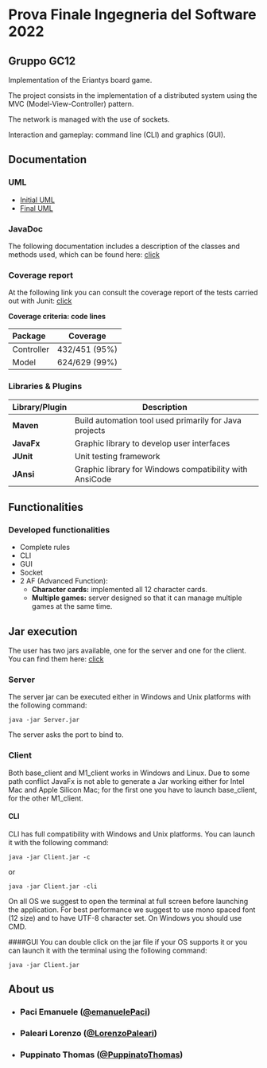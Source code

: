 # Prova Finale Ingegneria del Software 2022
## Gruppo GC12

Implementation of the Eriantys board game.

The project consists in the implementation of a distributed system using the MVC (Model-View-Controller) pattern.

The network is managed with the use of sockets.

Interaction and gameplay: command line (CLI) and graphics (GUI).

## Documentation

### UML
- [Initial UML](https://github.com/LorenzoPaleari/ing-sw-2022-Paci-Paleari-Puppinato/tree/main/Deliverables/UML/Initial)
- [Final UML](https://github.com/LorenzoPaleari/ing-sw-2022-Paci-Paleari-Puppinato/tree/main/Deliverables/UML/Final)

### JavaDoc
The following documentation includes a description of the classes and methods used, which can be found here: [click](https://github.com/LorenzoPaleari/ing-sw-2022-Paci-Paleari-Puppinato/tree/main/Deliverables/Code%20Coverage)

### Coverage report
At the following link you can consult the coverage report of the tests carried out with Junit: [click](https://github.com/LorenzoPaleari/ing-sw-2022-Paci-Paleari-Puppinato/tree/main/Deliverables/Code%20Coverage)



**Coverage criteria: code lines**

| Package | Coverage |
|:-----------------------|:------------------------------------:|
| Controller | 432/451 (95%)
| Model | 624/629 (99%)


### Libraries & Plugins
|Library/Plugin|Description|
|---------------|-----------|
|__Maven__|Build automation tool used primarily for Java projects|
|__JavaFx__|Graphic library to develop user interfaces| 
|__JUnit__|Unit testing framework|
|__JAnsi__|Graphic library for Windows compatibility with AnsiCode|

## Functionalities
### Developed functionalities
- Complete rules
- CLI
- GUI
- Socket
- 2 AF (Advanced Function):
    - __Character cards:__ implemented all 12 character cards.
    - __Multiple games:__ server designed so that it can manage multiple games at the same time.

## Jar execution
The user has two jars available, one for the server and one for the client.
You can find them here: [click](https://github.com/LorenzoPaleari/ing-sw-2022-Paci-Paleari-Puppinato/tree/main/Deliverables/JAR)
### Server
The server jar can be executed either in Windows and Unix platforms with the following command:
```
java -jar Server.jar
```
The server asks the port to bind to. 

### Client
Both base_client and M1_client works in Windows and Linux.
Due to some path conflict JavaFx is not able to generate a Jar working either for Intel Mac and Apple Silicon Mac; for the first one you have to launch base_client, for the other M1_client. 
#### CLI
CLI has full compatibility with Windows and Unix platforms. You can launch it with the following command:
```
java -jar Client.jar -c
```
or
```
java -jar Client.jar -cli
```
On all OS we suggest to open the terminal at full screen before launching the application. 
For best performance we suggest to use mono spaced font (12 size) and to have UTF-8 character set.
On Windows you should use CMD. 

####GUI
You can double click on the jar file if your OS supports it or you can launch it with the terminal using the following command:
```
java -jar Client.jar
```

## About us
- ###        Paci Emanuele ([@emanuelePaci](https://github.com/emanuelePaci))
- ###        Paleari Lorenzo ([@LorenzoPaleari](https://github.com/LorenzoPaleari))
- ###        Puppinato Thomas ([@PuppinatoThomas](https://github.com/PuppinatoThomas))
